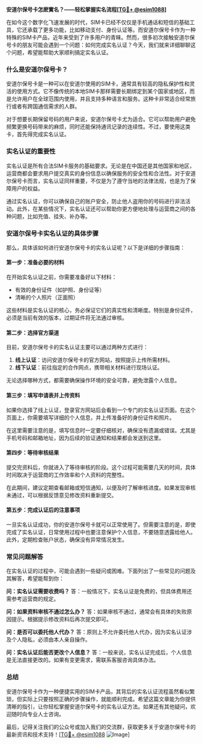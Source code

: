 **安道尔保号卡怎麽實名？——轻松掌握实名流程[[TG💪+ @esim1088](https://t.me/s/esim1088)]**

在如今这个数字化飞速发展的时代，SIM卡已经不仅仅是手机通话和短信的基础工具，它还承载了更多功能，比如移动支付、身份认证等。而安道尔保号卡作为一种特殊的SIM卡产品，近年来受到了许多用户的青睐。然而，很多初次接触安道尔保号卡的朋友可能会遇到一个问题：如何完成实名认证？今天，我们就来详细聊聊这个问题，希望能帮助大家顺利搞定实名认证。

### 什么是安道尔保号卡？

安道尔保号卡是一种可以在安道尔使用的SIM卡，通常具有较高的隐私保护性和灵活的使用方式。它不像传统的本地SIM卡那样需要长期绑定到某个国家或地区，而是允许用户在全球范围内使用，并且支持多种语言和服务。这种卡非常适合经常旅行或者有跨国通信需求的人群。

对于想要长期保留号码的用户来说，安道尔保号卡尤为适合。它可以帮助用户避免频繁更换号码带来的麻烦，同时还能保持通讯记录的连续性。不过，要使用这类卡，首先得完成实名认证。

### 实名认证的重要性

实名认证是所有合法SIM卡服务的基础要求。无论是在中国还是其他国家和地区，运营商都会要求用户提交真实的身份信息以确保服务的安全性和合法性。对于安道尔保号卡而言，实名认证同样重要，不仅是为了遵守当地的法律法规，也是为了保障用户的权益。

通过实名认证，你可以确保自己的账户安全，防止他人盗用你的号码进行非法活动。此外，在某些情况下，实名认证还可以帮助你更方便地处理与运营商之间的各种问题，比如充值、挂失、补办等。

### 安道尔保号卡实名认证的具体步骤

那么，具体该如何进行安道尔保号卡的实名认证呢？以下是详细的步骤指南：

#### 第一步：准备必要的材料

在开始实名认证之前，你需要准备好以下材料：
- 有效的身份证件（如护照、身份证等）
- 清晰的个人照片（正面照）

这些材料是实名认证的核心，务必保证它们的真实性和清晰度。特别是身份证件，必须是当前有效的版本，过期证件将无法通过审核。

#### 第二步：选择官方渠道

目前，安道尔保号卡的实名认证主要可以通过两种方式进行：
1. **线上认证**：访问安道尔保号卡的官方网站，按照提示上传所需材料。
2. **线下认证**：前往指定的合作网点，携带相关材料进行现场认证。

无论选择哪种方式，都需要确保操作环境的安全可靠，避免泄露个人信息。

#### 第三步：填写申请表并上传资料

如果你选择了线上认证，登录官方网站后会看到一个专门的实名认证页面。在这个页面上，你需要填写详细的个人信息，并上传准备好的身份证件和照片。

在这里需要注意的是，填写信息时一定要仔细核对，确保没有遗漏或错误。尤其是手机号码和邮箱地址，因为后续的验证通知和结果都会发送到这里。

#### 第四步：等待审核结果

提交完资料后，你就进入了等待审核的阶段。这个过程可能需要几天的时间，具体时间取决于运营商的工作效率和个人资料的完整性。

在此期间，建议定期查看邮箱或短信通知，以便及时了解审核进度。如果发现审核未通过，可以根据反馈意见修改资料重新提交。

#### 第五步：完成认证后的注意事项

一旦实名认证成功，你的安道尔保号卡就可以正常使用了。但需要注意的是，即使完成了实名认证，日常使用过程中也要注意保护个人信息，不要随意透露给他人。此外，定期检查账户状态，确保没有异常情况发生。

### 常见问题解答

在实名认证的过程中，可能会遇到一些疑问或困难。下面列出了一些常见的问题及其解答，希望能帮到你：

**问：实名认证需要收费吗？**
答：一般情况下，实名认证是免费的，但具体费用还需参考运营商的规定。

**问：如果资料审核不通过怎么办？**
答：如果审核不通过，通常会有具体的失败原因提示。根据提示修改资料后再次提交即可。

**问：是否可以委托他人代办？**
答：原则上不允许委托他人代办，因为实名认证涉及个人隐私，必须由本人亲自操作。

**问：实名认证后能否更改个人信息？**
答：一般来说，实名认证完成后，个人信息是无法直接更改的。如果有变更需求，需联系客服咨询具体办法。

### 总结

安道尔保号卡作为一种便捷实用的SIM卡产品，其背后的实名认证流程虽然看似繁琐，但实际上只要按照正确的步骤操作，就能顺利完成。希望这篇文章能为你提供清晰的指引，让你轻松掌握安道尔保号卡的实名认证方法。如果还有其他疑问，欢迎随时向专业人士咨询。

最后，记得关注我们的公众号或加入我们的交流群，获取更多关于安道尔保号卡的最新资讯和技术支持！[[TG💪+ @esim1088](https://t.me/s/esim1088) ![Image](https://i.postimg.cc/4NQfJmqS/Snipaste-2025-05-13-00-14-12.png)]